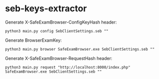 # seb-keys-extractor

Generate X-SafeExamBrowser-ConfigKeyHash header:
```
python3 main.py config SebClientSettings.seb ""
```

Generate BrowserExamKey:
```
python3 main.py browser SafeExamBrowser.exe SebClientSettings.seb ""
```

Generate X-SafeExamBrowser-RequestHash header:
```
python3 main.py request "http://localhost:8000/index.php" SafeExamBrowser.exe SebClientSettings.seb ""
```
